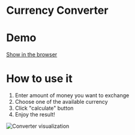 # Currency Converter
# Demo
[Show in the browser](https://katkowa.github.io/currency-converter/)
# How to use it
1. Enter amount of money you want to exchange
2. Choose one of the available currency
3. Click "calculate" button
4. Enjoy the result!

![Converter visualization](https://i.ibb.co/r0KPyqX/demo.png)

